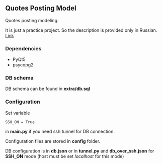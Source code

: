 ## Quotes Posting Model ##

Quotes posting modeling.

It is just a practice project. So the description is provided only in Russian. [Link](https://vasilesk.ru/static/files/extra/quotes_posting.pdf)


### Dependencies ###

* PyQt5
* psycopg2

### DB schema ###

DB schema can be found in **extra/db.sql**

### Configuration ###

Set variable

    SSH_ON = True

in **main.py** if you need ssh tunnel for DB connection.

Configuration files are stored in **config** folder.

DB configuration is in **db.json** or in **tunnel.py** and **db_over_ssh.json** for **SSH_ON** mode (host must be set *localhost* for this mode)
